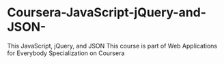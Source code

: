 # Coursera-JavaScript-jQuery-and-JSON-
This JavaScript, jQuery, and JSON This course is part of Web Applications for Everybody Specialization on Coursera
